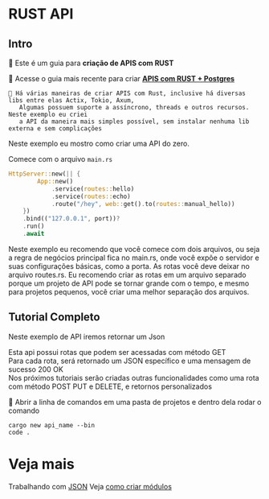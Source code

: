 # RUST API

## Intro

🐤 Este é um guia para **criação de APIS com RUST**

🐘 Acesse o guia mais recente para criar [**APIS com RUST + Postgres**](https://github.com/ricardodarocha/sqlxpg)

``` 
💬 Há várias maneiras de criar APIS com Rust, inclusive há diversas libs entre elas Actix, Tokio, Axum,  
   Algumas possuem suporte a assíncrono, threads e outros recursos. Neste exemplo eu criei   
   a API da maneira mais simples possível, sem instalar nenhuma lib externa e sem complicações  
```
Neste exemplo eu mostro como criar uma API do zero.

Comece com o arquivo `main.rs`

```Rust
HttpServer::new(|| {
        App::new()
            .service(routes::hello)
            .service(routes::echo)
            .route("/hey", web::get().to(routes::manual_hello))
    })
    .bind(("127.0.0.1", port))?
    .run()
    .await
```

Neste exemplo eu recomendo que você comece com dois arquivos, ou seja
a regra de negócios principal fica no main.rs, onde você expõe o servidor e suas configurações básicas, como a porta.
As rotas você deve deixar no arquivo routes.rs.
Eu recomendo criar as rotas em um arquivo separado porque um projeto de API pode se tornar grande com o tempo, e mesmo para projetos pequenos, você criar uma melhor separação dos arquivos.

## Tutorial Completo

Neste exemplo de API iremos retornar um Json  

Esta api possui rotas que podem ser acessadas com método GET  
Para cada rota, será retornado um JSON específico e uma mensagem de sucesso 200 OK  
Nos próximos tutoriais serão criadas outras funcionalidades como uma rota com método POST PUT e DELETE, e retornos personalizados  

🦀
Abrir a linha de comandos em uma pasta de projetos e dentro dela rodar o comando

```shell
cargo new api_name --bin
code .
```

# Veja mais

Trabalhando com [JSON]()
Veja [como criar módulos](https://github.com/ricardodarocha/Rust/edit/main/README.md#Modules)
